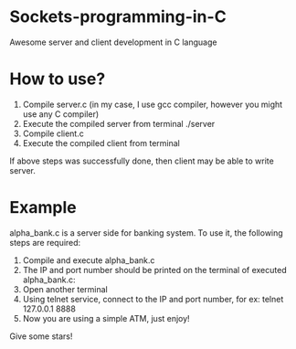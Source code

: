# Sockets-programming-in-C
Awesome server and client development in C language

# How to use?
  1) Compile server.c (in my case, I use gcc compiler, however you might use any C compiler)
  2) Execute the compiled server from terminal
            ./server
  3) Compile client.c
  4) Execute the compiled client from terminal

If above steps was successfully done, then client may be able to write server.

# Example
  alpha_bank.c is a server side for banking system. To use it, the following steps are required:
  
  1) Compile and execute alpha_bank.c
  2) The IP and port number should be printed on the terminal of executed alpha_bank.c:
  3) Open another terminal
  4) Using telnet service, connect to the IP and port number, for ex:
      telnet 127.0.0.1 8888
  5) Now you are using a simple ATM, just enjoy!

Give some stars!

